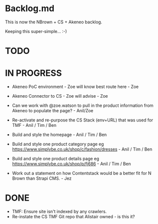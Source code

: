 # Backlog.md

This is now the NBrown + CS + Akeneo backlog.

Keeping this super-simple... :-)

# TODO



# IN PROGRESS

- Akeneo PoC environment - Zoe will know best route here - Zoe
- Akeneo Connector to CS - Zoe will advise - Zoe
- Can we work with @zoe.watson to pull in the product information from Akeneo to populate the page? - Anil/Zoe
- Re-activate and re-purpose the CS Stack (env+URL) that was used for TMF - Anil / Tim / Ben

- Build and style the homepage - Anil / Tim / Ben
- Build and style one product category page eg https://www.simplybe.co.uk/shop/c/fashion/dresses - Anil / Tim / Ben
- Build and style one product details page eg https://www.simplybe.co.uk/shop/p/fj686 - Anil / Tim / Ben

- Work out a statement on how Contentstack would be a better fit for N Brown than Strapi CMS. - Jez


# DONE




- TMF: Ensure site isn't indexed by any crawlers.
- Re-instate the CS TMF Git repo that Alistair owned - is this it?
